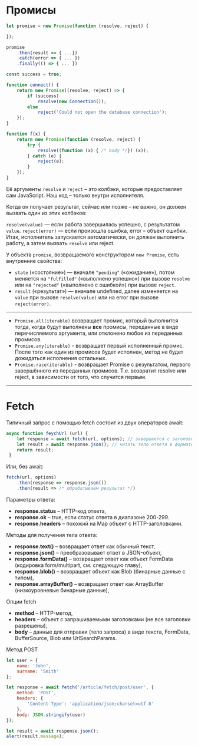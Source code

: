 # Промисы

```js
let promise = new Promise(function (resolve, reject) {

});

promise  
    .then(result => { ...})  
    .catch(error => { ... })  
    .finally(() => { ... })    
```


```js 
const success = true;

function connect() { 
    return new Promise((resolve, reject) => {
        if (success)
            resolve(new Connection()); 
        else               
            reject('Could not open the database connection');
    });
}
```

```js
function f(x) {
    return new Promise(function (resolve, reject) { 
        try {
            resolve((function (x) { /* body */}) (x));
        } catch (e) {
            reject(e);
        }
    });
}
```
  
Её аргументы `resolve` и `reject` – это колбэки, которые предоставляет сам JavaScript. Наш код – только внутри
исполнителя.

Когда он получает результат, сейчас или позже – не важно, он должен вызвать один из этих колбэков:

`resolve(value)` — если работа завершилась успешно, с результатом `value`. `reject(error)` — если произошла ошибка,
error – объект ошибки. Итак, исполнитель запускается автоматически, он должен выполнить работу, а затем
вызвать `resolve` или reject.

У объекта `promise`, возвращаемого конструктором `new Promise`, есть внутренние свойства:

* `state` («состояние») — вначале `"pending"` («ожидание»), потом меняется на `"fulfilled"` («выполнено успешно») при
  вызове `resolve` или на `"rejected"` («выполнено с ошибкой») при вызове `reject`.
* `result` («результат») — вначале undefined, далее изменяется на `value` при вызове `resolve(value)` или на error при вызове
  `reject(error)`.

___
* `Promise.all(iterable)` возвращает промис, который выполнится тогда, когда будут выполнены **все** промисы, 
переданные в виде перечисляемого аргумента, или отклонено любое из переданных промисов.
* `Promise.any(iterable)` - возвращает первый исполненный промис. После того как один из промисов будет исполнен,
метод не будет дожидаться исполнения остальных.
* `Promise.race(iterable)` - возвращает Promise с результатом, первого завершённого из переданных промисов. Т.е. возвратит resolve или reject, в зависимости от того, что случится первым.
___

# Fetch

Типичный запрос с помощью fetch состоит из двух операторов await:
```js
async function feychUrl (url) {
    let response = await fetch(url, options); // завершается с заголовками ответа   
    let result = await response.json(); // читать тело ответа в формате JSON   
    return result;
 }
```

Или, без await:
```js
fetch(url, options) 
    .then(response => response.json())
    .then(result => /* обрабатываем результат */) 
```

Параметры ответа:

* **response.status** – HTTP-код ответа,
* **response.ok** – true, если статус ответа в диапазоне 200-299.
* **response.headers** – похожий на Map объект с HTTP-заголовками.

Методы для получения тела ответа:

* **response.text()** – возвращает ответ как обычный текст,
* **response.json()** – преобразовывает ответ в JSON-объект,
* **response.formData()** – возвращает ответ как объект FormData (кодировка form/multipart, см. следующую главу),
* **response.blob()** – возвращает объект как Blob (бинарные данные с типом),
* **response.arrayBuffer()** – возвращает ответ как ArrayBuffer (низкоуровневые бинарные данные),

Опции fetch

* **method** – HTTP-метод,
* **headers** – объект с запрашиваемыми заголовками (не все заголовки разрешены),
* **body** – данные для отправки (тело запроса) в виде текста, FormData, BufferSource, Blob или UrlSearchParams.


Метод POST
```js
let user = {
    name: 'John',
    surname: 'Smith'
};

let response = await fetch('/article/fetch/post/user', {
    method: 'POST',
    headers: {
        'Content-Type': 'application/json;charset=utf-8'
    },
    body: JSON.stringify(user)
});

let result = await response.json();
alert(result.message);
```
